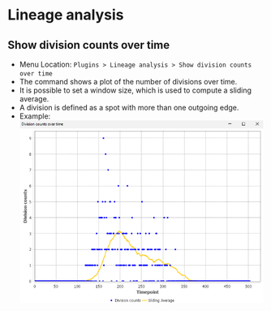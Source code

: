 # Lineage analysis

## Show division counts over time

* Menu Location: `Plugins > Lineage analysis > Show division counts over time`
* The command shows a plot of the number of divisions over time.
* It is possible to set a window size, which is used to compute a sliding average.
* A division is defined as a spot with more than one outgoing edge.
* Example: ![division_counts_over_time.png](lineageanalysis/division_counts_over_time.png)
